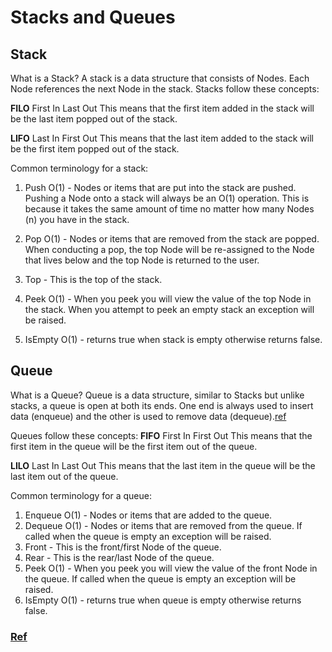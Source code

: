 # Stacks and Queues
## Stack
What is a Stack?
A stack is a data structure that consists of Nodes. Each Node references the next Node in the stack.
Stacks follow these concepts:

**FILO**
First In Last Out
This means that the first item added in the stack will be the last item popped out of the stack.

**LIFO**
Last In First Out
This means that the last item added to the stack will be the first item popped out of the stack.

Common terminology for a stack:
1. Push O(1) - Nodes or items that are put into the stack are pushed.<br>
Pushing a Node onto a stack will always be an O(1) operation. This is because it takes the same amount of time no matter how many Nodes (n) you have in the stack.

2. Pop O(1) - Nodes or items that are removed from the stack are popped.<br>
When conducting a pop, the top Node will be re-assigned to the Node that lives below and the top Node is returned to the user.
3. Top - This is the top of the stack.
4. Peek O(1) - When you peek you will view the value of the top Node in the stack. When you attempt to peek an empty stack an exception will be raised.
5. IsEmpty O(1) - returns true when stack is empty otherwise returns false.

## Queue
What is a Queue?
Queue is a data structure, similar to Stacks but unlike stacks, a queue is open at both its ends. One end is always used to insert data (enqueue) and the other is used to remove data (dequeue).[ref](https://www.tutorialspoint.com/data_structures_algorithms/dsa_queue.htm)

Queues follow these concepts:
**FIFO**
First In First Out
This means that the first item in the queue will be the first item out of the queue.

**LILO**
Last In Last Out
This means that the last item in the queue will be the last item out of the queue.

Common terminology for a queue:
1. Enqueue O(1) - Nodes or items that are added to the queue.
2. Dequeue O(1) - Nodes or items that are removed from the queue. If called when the queue is empty an exception will be raised.
3. Front - This is the front/first Node of the queue.
4. Rear - This is the rear/last Node of the queue.
5. Peek O(1) - When you peek you will view the value of the front Node in the queue. If called when the queue is empty an exception will be raised.
6. IsEmpty O(1) - returns true when queue is empty otherwise returns false.

### [Ref](https://codefellows.github.io/common_curriculum/data_struct)